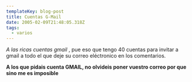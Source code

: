 ```yaml
---
templateKey: blog-post
title: Cuentas G-Mail
date: 2005-02-09T21:48:05.318Z
tags:
  - varios
---
```

*A las ricas cuentas gmail* , pue eso que tengo 40 cuentas para invitar a gmail a todo el que deje su correo eléctronico en los comentarios.

**A los que pidais cuenta GMAIL, no olvideis poner vuestro correo por que sino me es imposible**